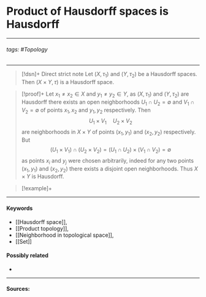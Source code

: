 # Product of Hausdorff spaces is Hausdorff
***
###### tags: #Topology 
***
>[!dsn]+ Direct strict note
>Let $(X,\tau_{1})$ and $(Y,\tau_{2})$ be a Hausdorff spaces. Then $(X\times Y,\tau)$ is a Hausdorff space.

>[!proof]+
>Let $x_{1}\ne x_{2}\in X$ and $y_{1}\ne y_{2}\in Y$, as $(X,\tau_{1})$ and $(Y,\tau_{2})$ are Hausdorff there exists an open neighborhoods $U_{1}\cap U_{2}=\emptyset$ and $V_{1}\cap V_{2}=\emptyset$ of points $x_{1},x_{2}$ and $y_{1},y_{2}$ respectively.
>Then
>$$U_{1}\times V_{1}\quad U_{2}\times V_{2}$$
>are neighborhoods in $X\times Y$ of points $(x_{1},y_{1})$ and $(x_{2},y_{2})$ respectively. But
>$$(U_{1}\times V_{1})\cap(U_{2}\times V_{2})=(U_{1}\cap U_{2})\times(V_{1}\cap V_{2})=\emptyset$$
>as points $x_{i}$ and $y_{j}$ were chosen arbitrarily, indeed for any two points $(x_{1},y_{1})$ and $(x_{2},y_{2})$ there exists a disjoint open neighborhoods. Thus $X\times Y$ is Hausdorff. 

>[!example]+ 
>
***
#### Keywords
- [[Hausdorff space]],
- [[Product topology]],
- [[Neighborhood in topological space]],
- [[Set]]
#### Possibly related
- 
***
#### Sources: